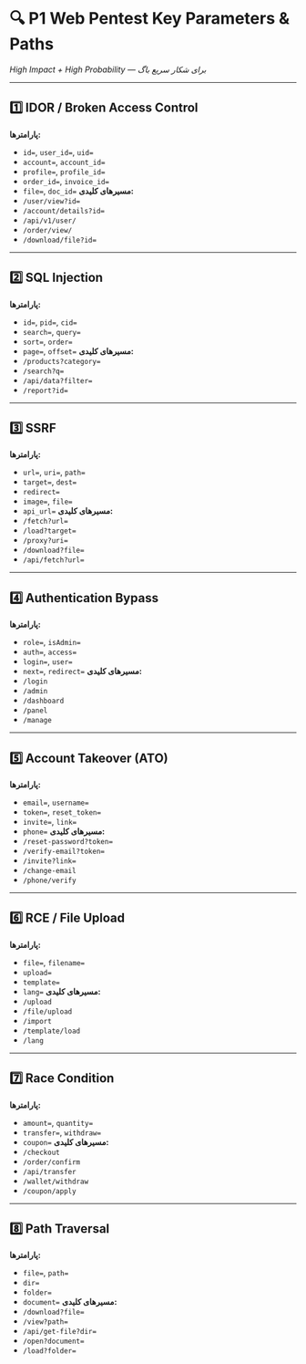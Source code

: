 # 🔍 P1 Web Pentest Key Parameters & Paths
*High Impact + High Probability — برای شکار سریع باگ*

---

## 1️⃣ IDOR / Broken Access Control
**پارامترها:**
- `id=`, `user_id=`, `uid=`
- `account=`, `account_id=`
- `profile=`, `profile_id=`
- `order_id=`, `invoice_id=`
- `file=`, `doc_id=`
**مسیرهای کلیدی:**
- `/user/view?id=`
- `/account/details?id=`
- `/api/v1/user/`
- `/order/view/`
- `/download/file?id=`

---

## 2️⃣ SQL Injection
**پارامترها:**
- `id=`, `pid=`, `cid=`
- `search=`, `query=`
- `sort=`, `order=`
- `page=`, `offset=`
**مسیرهای کلیدی:**
- `/products?category=`
- `/search?q=`
- `/api/data?filter=`
- `/report?id=`

---

## 3️⃣ SSRF
**پارامترها:**
- `url=`, `uri=`, `path=`
- `target=`, `dest=`
- `redirect=`
- `image=`, `file=`
- `api_url=`
**مسیرهای کلیدی:**
- `/fetch?url=`
- `/load?target=`
- `/proxy?uri=`
- `/download?file=`
- `/api/fetch?url=`

---

## 4️⃣ Authentication Bypass
**پارامترها:**
- `role=`, `isAdmin=`
- `auth=`, `access=`
- `login=`, `user=`
- `next=`, `redirect=`
**مسیرهای کلیدی:**
- `/login`
- `/admin`
- `/dashboard`
- `/panel`
- `/manage`

---

## 5️⃣ Account Takeover (ATO)
**پارامترها:**
- `email=`, `username=`
- `token=`, `reset_token=`
- `invite=`, `link=`
- `phone=`
**مسیرهای کلیدی:**
- `/reset-password?token=`
- `/verify-email?token=`
- `/invite?link=`
- `/change-email`
- `/phone/verify`

---

## 6️⃣ RCE / File Upload
**پارامترها:**
- `file=`, `filename=`
- `upload=`
- `template=`
- `lang=`
**مسیرهای کلیدی:**
- `/upload`
- `/file/upload`
- `/import`
- `/template/load`
- `/lang`

---

## 7️⃣ Race Condition
**پارامترها:**
- `amount=`, `quantity=`
- `transfer=`, `withdraw=`
- `coupon=`
**مسیرهای کلیدی:**
- `/checkout`
- `/order/confirm`
- `/api/transfer`
- `/wallet/withdraw`
- `/coupon/apply`

---

## 8️⃣ Path Traversal
**پارامترها:**
- `file=`, `path=`
- `dir=`
- `folder=`
- `document=`
**مسیرهای کلیدی:**
- `/download?file=`
- `/view?path=`
- `/api/get-file?dir=`
- `/open?document=`
- `/load?folder=`
